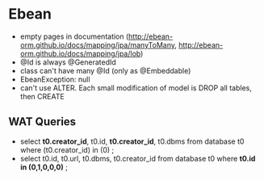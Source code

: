 # Ebean

- empty pages in documentation (http://ebean-orm.github.io/docs/mapping/jpa/manyToMany, http://ebean-orm.github.io/docs/mapping/jpa/lob)
- @Id is always @GeneratedId
- class can't have many @Id (only as @Embeddable)
- EbeanException: null
- can't use ALTER. Each small modification of model is DROP all tables, then CREATE

## WAT Queries
- select **t0.creator_id**, t0.id, **t0.creator_id**, t0.dbms from database t0 where (t0.creator_id) in (0) ;
- select t0.id, t0.url, t0.dbms, t0.creator_id from database t0 where **t0.id in (0,1,0,0,0)** ;
